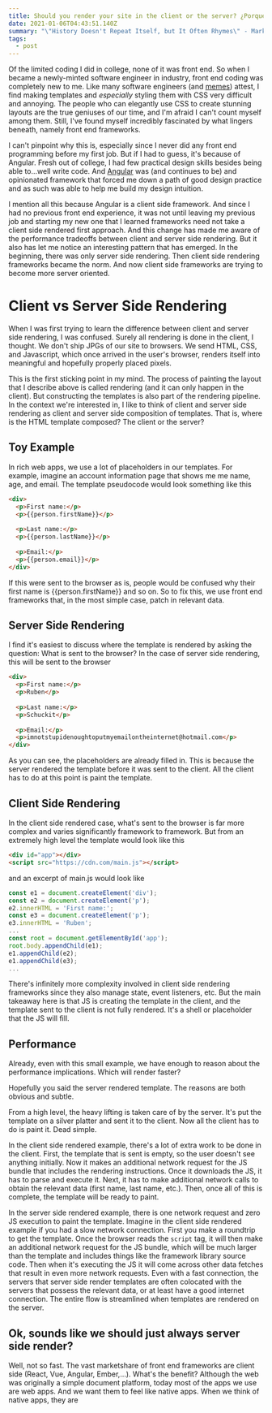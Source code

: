 ```yaml
---
title: Should you render your site in the client or the server? ¿Porque no los dos?
date: 2021-01-06T04:43:51.140Z
summary: "\"History Doesn't Repeat Itself, but It Often Rhymes\" - Mark Twain"
tags:
  - post
---
```

Of the limited coding I did in college, none of it was front end. So when I became a newly-minted software engineer in industry, front end coding was completely new to me. Like many software engineers (and [memes](https://i.imgur.com/Q3cUg29.gif)) attest, I find making templates and *especially* styling them with CSS very difficult and annoying. The people who can elegantly use CSS to create stunning layouts are the true geniuses of our time, and I'm afraid I can't count myself among them. Still, I've found myself incredibly fascinated by what lingers beneath, namely front end frameworks. 

I can't pinpoint why this is, especially since I never did any front end programming before my first job. But if I had to guess, it's because of Angular. Fresh out of college, I had few practical design skills besides being able to...well write code. And [Angular](https://angular.io/) was (and continues to be) and opinionated framework that forced me down a path of good design practice and as such was able to help me build my design intuition. 

I mention all this because Angular is a client side framework. And since I had no previous front end experience, it was not until leaving my previous job and starting my new one that I learned frameworks need not take a client side rendered first approach. And this change has made me aware of the performance tradeoffs between client and server side rendering. But it also has let me notice an interesting pattern that has emerged. In the beginning, there was only server side rendering. Then client side rendering frameworks became the norm. And now client side frameworks are trying to become more server oriented.

# Client vs Server Side Rendering

When I was first trying to learn the difference between client and server side rendering, I was confused. Surely all rendering is done in the client, I thought. We don't ship JPGs of our site to browsers. We send HTML, CSS, and Javascript, which once arrived in the user's browser, renders itself into meaningful and hopefully properly placed pixels.  

This is the first sticking point in my mind. The process of painting the layout that I describe above is called rendering (and it can only happen in the client). But constructing the templates is also part of the rendering pipeline. In the context we're interested in, I like to think of client and server side rendering as client and server side composition of templates. That is, where is the HTML template composed? The client or the server? 

## Toy Example

In rich web apps, we use a lot of placeholders in our templates. For example, imagine an account information page that shows me me name, age, and email. The template pseudocode would look something like this

```html
<div>
  <p>First name:</p>
  <p>{{person.firstName}}</p>
  
  <p>Last name:</p>
  <p>{{person.lastName}}</p>
  
  <p>Email:</p>
  <p>{{person.email}}</p>
</div>
```

If this were sent to the browser as is, people would be confused why their first name is {{person.firstName}} and so on. So to fix this, we use front end frameworks that, in the most simple case, patch in relevant data.

## Server Side Rendering

I find it's easiest to discuss where the template is rendered by asking the question: What is sent to the browser? In the case of server side rendering, this will be sent to the browser

```html
<div>
  <p>First name:</p>
  <p>Ruben</p>
  
  <p>Last name:</p>
  <p>Schuckit</p>
  
  <p>Email:</p>
  <p>imnotstupidenoughtoputmyemailontheinternet@hotmail.com</p>
</div>
```

As you can see, the placeholders are already filled in. This is because the server rendered the template before it was sent to the client. All the client has to do at this point is paint the template. 

## Client Side Rendering

In the client side rendered case, what's sent to the browser is far more complex and varies significantly framework to framework. But from an extremely high level the template would look like this

```html
<div id="app"></div>
<script src="https://cdn.com/main.js"></script>
```

and an excerpt of main.js would look like

```javascript
const e1 = document.createElement('div');
const e2 = document.createElement('p');
e2.innerHTML = 'First name:';
const e3 = document.createElement('p');
e3.innerHTML = 'Ruben';
...
const root = document.getElementById('app');
root.body.appendChild(e1);
e1.appendChild(e2);
e1.appendChild(e3);
...
```

There's infinitely more complexity involved in client side rendering frameworks since they also manage state, event listeners, etc. But the main takeaway here is that JS is creating the template in the client, and the template sent to the client is not fully rendered. It's a shell or placeholder that the JS will fill. 

## Performance

Already, even with this small example, we have enough to reason about the performance implications. Which will render faster?

Hopefully you said the server rendered template. The reasons are both obvious and subtle. 

From a high level, the heavy lifting is taken care of by the server. It's put the template on a silver platter and sent it to the client. Now all the client has to do is paint it. Dead simple. 

In the client side rendered example, there's a lot of extra work to be done in the client. First, the template that is sent is empty, so the user doesn't see anything initially. Now it makes an additional network request for the JS bundle that includes the rendering instructions. Once it downloads the JS, it has to parse and execute it. Next, it has to make additional network calls to obtain the relevant data (first name, last name, etc.). Then, once all of this is complete, the template will be ready to paint.

In the server side rendered example, there is one network request and zero JS execution to paint the template. Imagine in the client side rendered example if you had a slow network connection. First you make a roundtrip to get the template. Once the browser reads the `script` tag, it will then make an additional network request for the JS bundle, which will be much larger than the template and includes things like the framework library source code. Then when it's executing the JS it will come across other data fetches that result in even more network requests. Even with a fast connection, the servers that server side render templates are often colocated with the servers that possess the relevant data, or at least have a good internet connection. The entire flow is streamlined when templates are rendered on the server. 

## Ok, sounds like we should just always server side render? 

Well, not so fast. The vast marketshare of front end frameworks are client side (React, Vue, Angular, Ember,...). What's the benefit? Although the web was originally a simple document platform, today most of the apps we use are web apps. And we want them to feel like native apps. When we think of native apps, they are